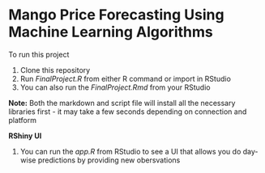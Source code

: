 # Mango Price Forecasting Using Machine Learning Algorithms
To run this project
1. Clone this repository
2. Run *FinalProject.R* from either R command or import in RStudio
3. You can also run the *FinalProject.Rmd* from your RStudio

 **Note:** Both the markdown and script file will install all the necessary libraries first - it may take a few seconds depending on connection and platform

**RShiny UI**
1. You can run the *app.R* from RStudio to see a UI that allows you do day-wise predictions by providing new obersvations
